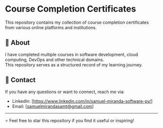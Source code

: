 # Course Completion Certificates

This repository contains my collection of course completion certificates from various online platforms and institutions.

## 📜 About
I have completed multiple courses in software development, cloud computing, DevOps and other technical domains.
<br>
This repository serves as a structured record of my learning journey.


## 📧 Contact
If you have any questions or want to connect, reach me via:
- LinkedIn: [https://www.linkedin.com/in/samuel-miranda-software-py/]
- Email: [samuelmirandasamt@gmail.com]

---

⭐ Feel free to star this repository if you find it useful or inspiring!
